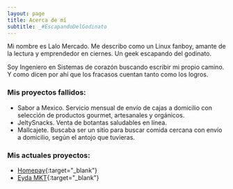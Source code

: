 ```yaml
---
layout: page
title: Acerca de mí
subtitle: _#EscapandoDelGodinato
---
```



Mi nombre es Lalo Mercado. Me describo como un Linux fanboy, amante de la lectura y emprendedor en ciernes. Un geek escapando del godinato.

Soy Ingeniero en Sistemas de corazón buscando escribir mi propio camino. Y como dicen por ahí que los fracasos cuentan tanto como los logros.

### Mis proyectos fallidos:
 - Sabor a Mexico. Servicio mensual de envío de cajas a domicilio con selección de productos gourmet, artesanales y orgánicos.
 - JeltySnacks. Venta de botantas saludables en línea.
 - Mallcajete. Buscaba ser un sitio para buscar comida cercana con envío a domicilio, según el antojo que tuvieras.

### Mis actuales proyectos:
 - [Homepay](https://www.homepay.com.mx){:target="_blank"}
 - [Eyda MKT](http://eyda.mx){:target="_blank"}
